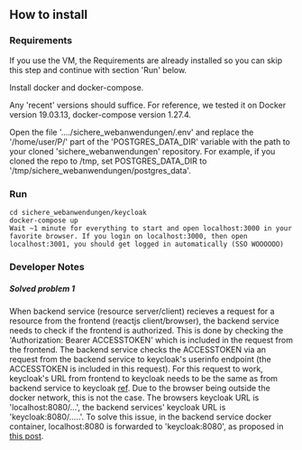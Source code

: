## How to install

### Requirements

If you use the VM, the Requirements are already installed so you can skip this step and continue with section 'Run' below.

Install docker and docker-compose. 

Any 'recent' versions should suffice. For reference, we tested it on Docker version 19.03.13, docker-compose version 1.27.4.

Open the file '..../sichere_webanwendungen/.env' and replace the '/home/user/P/' part of the 'POSTGRES_DATA_DIR' variable with the path to your cloned 'sichere_webanwendungen' repository. For example, if you cloned the repo to /tmp, set POSTGRES_DATA_DIR to '/tmp/sichere_webanwendungen/postgres_data'.

### Run

~~~console
cd sichere_webanwendungen/keycloak
docker-compose up
Wait ~1 minute for everything to start and open localhost:3000 in your favorite browser. If you login on localhost:3000, then open localhost:3001, you should get logged in automatically (SSO WOOOOOO)
~~~


### Developer Notes

##### Solved problem 1

When backend service (resource server/client) recieves a request for a resource from the frontend (reactjs client/browser), the backend service needs to check if the frontend is authorized. This is done by checking the 'Authorization: Bearer ACCESSTOKEN' which is included in the request from the frontend. The backend service checks the ACCESSTOKEN via an request from the backend service to keycloak's userinfo endpoint (the ACCESSTOKEN is included in this request). For this request to work, keycloak's URL from frontend to keycloak needs to be the same as from backend service to keycloak [ref](https://stackoverflow.com/questions/59242073/keycloak-adapter-failed-to-verify-token-when-deploy-springboot-webapp-to-docker). Due to the browser being outside the docker network, this is not the case. The browsers keycloak URL is 'localhost:8080/...', the backend services' keycloak URL is 'keycloak:8080/.....'. To solve this issue, in the backend service docker container, localhost:8080 is forwarded to 'keycloak:8080', as proposed in [this post](https://unix.stackexchange.com/questions/182421/forwarding-a-localhostport-to-an-externalipnewport). 



